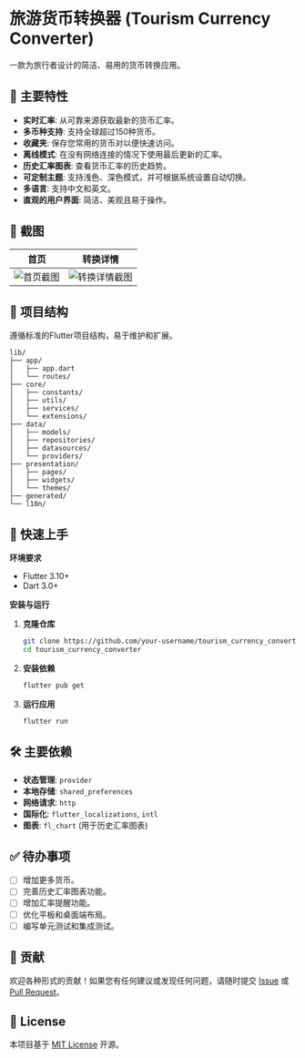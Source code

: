# 旅游货币转换器 (Tourism Currency Converter)

一款为旅行者设计的简洁、易用的货币转换应用。

## 🌟 主要特性

- **实时汇率**: 从可靠来源获取最新的货币汇率。
- **多币种支持**: 支持全球超过150种货币。
- **收藏夹**: 保存您常用的货币对以便快速访问。
- **离线模式**: 在没有网络连接的情况下使用最后更新的汇率。
- **历史汇率图表**: 查看货币汇率的历史趋势。
- **可定制主题**: 支持浅色、深色模式，并可根据系统设置自动切换。
- **多语言**: 支持中文和英文。
- **直观的用户界面**: 简洁、美观且易于操作。

## 📸 截图

| 首页 | 转换详情 |
| :---: | :---: |
| ![首页截图](https://via.placeholder.com/300x600.png?text=HomePage) | ![转换详情截图](https://via.placeholder.com/300x600.png?text=ConverterPage) |

## 📂 项目结构

遵循标准的Flutter项目结构，易于维护和扩展。

```
lib/
├── app/
│   ├── app.dart
│   └── routes/
├── core/
│   ├── constants/
│   ├── utils/
│   ├── services/
│   └── extensions/
├── data/
│   ├── models/
│   ├── repositories/
│   ├── datasources/
│   └── providers/
├── presentation/
│   ├── pages/
│   ├── widgets/
│   └── themes/
├── generated/
└── l10n/
```

## 🚀 快速上手

**环境要求**
- Flutter 3.10+
- Dart 3.0+

**安装与运行**

1. **克隆仓库**
   ```bash
   git clone https://github.com/your-username/tourism_currency_converter.git
   cd tourism_currency_converter
   ```

2. **安装依赖**
   ```bash
   flutter pub get
   ```

3. **运行应用**
   ```bash
   flutter run
   ```

## 🛠️ 主要依赖

- **状态管理**: `provider`
- **本地存储**: `shared_preferences`
- **网络请求**: `http`
- **国际化**: `flutter_localizations`, `intl`
- **图表**: `fl_chart` (用于历史汇率图表)

## ✅ 待办事项

- [ ] 增加更多货币。
- [ ] 完善历史汇率图表功能。
- [ ] 增加汇率提醒功能。
- [ ] 优化平板和桌面端布局。
- [ ] 编写单元测试和集成测试。

## 🤝 贡献

欢迎各种形式的贡献！如果您有任何建议或发现任何问题，请随时提交 [Issue](https://github.com/your-username/tourism_currency_converter/issues) 或 [Pull Request](https://github.com/your-username/tourism_currency_converter/pulls)。

## 📄 License

本项目基于 [MIT License](LICENSE) 开源。
